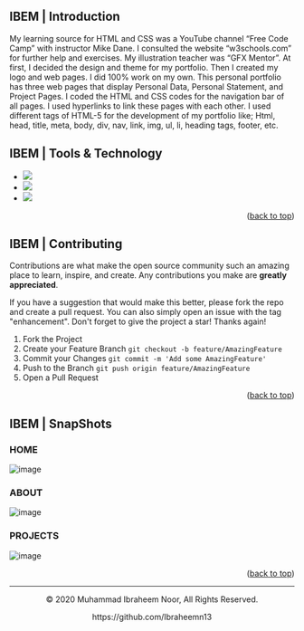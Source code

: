 <a name="readme-top"></a>
## IBEM | Introduction

My learning source for HTML and CSS was a YouTube channel “Free Code
Camp” with instructor Mike Dane. I consulted the website
“w3schools.com” for further help and exercises. My illustration teacher was
“GFX Mentor”. At first, I decided the design and theme for my portfolio. Then
I created my logo and web pages. I did 100% work on my own.
This personal portfolio has three web pages that display Personal Data,
Personal Statement, and Project Pages. I coded the HTML and CSS codes
for the navigation bar of all pages. I used hyperlinks to link these pages with
each other. I used different tags of HTML-5 for the development of my
portfolio like; Html, head, title, meta, body, div, nav, link, img, ul, li, heading
tags, footer, etc.

## IBEM | Tools & Technology

* <img src="https://img.shields.io/badge/HTML5-E34F26?style=for-the-badge&logo=html5&logoColor=white" />
* <img src="https://img.shields.io/badge/CSS3-1572B6?style=for-the-badge&logo=css3&logoColor=white" />
* <img src="https://img.shields.io/badge/Visual_Studio_Code-0078D4?style=for-the-badge&logo=visual%20studio%20code&logoColor=white" />


<p align="right">(<a href="#readme-top">back to top</a>)</p>

## IBEM | Contributing

Contributions are what make the open source community such an amazing place to learn, inspire, and create. Any contributions you make are **greatly appreciated**.

If you have a suggestion that would make this better, please fork the repo and create a pull request. You can also simply open an issue with the tag "enhancement".
Don't forget to give the project a star! Thanks again!

1. Fork the Project
2. Create your Feature Branch `git checkout -b feature/AmazingFeature`
3. Commit your Changes `git commit -m 'Add some AmazingFeature'`
4. Push to the Branch `git push origin feature/AmazingFeature`
5. Open a Pull Request

<p align="right">(<a href="#readme-top">back to top</a>)</p>

## IBEM | SnapShots

### HOME
![image](https://github.com/Ibraheemn13/Personal-portfolio/assets/68946009/8a239b05-9f91-467c-bb74-7744c6a7c9b3)
### ABOUT
![image](https://github.com/Ibraheemn13/Personal-portfolio/assets/68946009/70f7d30a-74fd-417b-a368-e2ed85c1d99b)
### PROJECTS
![image](https://github.com/Ibraheemn13/Personal-portfolio/assets/68946009/486d4393-19d5-44f1-944a-819f16f33932)


<p align="right">(<a href="#readme-top">back to top</a>)</p>

---
<p align="center"> © 2020 Muhammad Ibraheem Noor, All Rights Reserved. </p>
<p align="center">
https://github.com/Ibraheemn13
</p>
